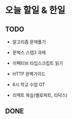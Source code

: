 # 오늘 할일 & 한일

## TODO

- 알고리즘 문제풀기

- 문벅스 스텝3 과제

- 이펙티브 타입스크립트 읽기

- HTTP 완벽가이드

- 6시 학교 수업 OT

- 리액트 복습(벨로퍼트, 리덕스)

## DONE
